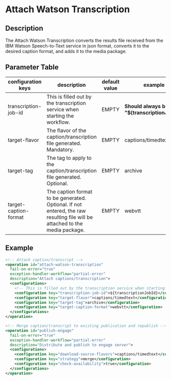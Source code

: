 Attach Watson Transcription
===========================

Description
-----------

The Attach Watson Transcription converts the results file received from the IBM Watson Speech-to-Text service in json
format, converts it to the desired caption format, and adds it to the media package.


Parameter Table
---------------

|configuration keys   |description|default value|example|
|---------------------|-------|-----------|-------------|
|transcription-job-id |This is filled out by the transcription service when starting the workflow.|EMPTY|**Should always be "${transcriptionJobId}"**|
|target-flavor        |The flavor of the caption/transcription file generated. Mandatory.|EMPTY|captions/timedtext|
|target-tag           |The tag to apply to the caption/transcription file generated. Optional.|EMPTY|archive|
|target-caption-format|The caption format to be generated. Optional. If not entered, the raw resulting file will be attached to the media package.|EMPTY|webvtt|


Example
-------

```xml
<!-- Attach caption/transcript -->
<operation id="attach-watson-transcription"
  fail-on-error="true"
  exception-handler-workflow="partial-error"
  description="Attach captions/transcription">
  <configurations>
    <!-- This is filled out by the transcription service when starting this workflow so just use this as is -->
    <configuration key="transcription-job-id">${transcriptionJobId}</configuration>
    <configuration key="target-flavor">captions/timedtext</configuration>
    <configuration key="target-tag">archive</configuration>
    <configuration key="target-caption-format">webvtt</configuration>
  </configurations>
</operation>

<!-- Merge caption/transcript to existing publication and republish -->
<operation id="publish-engage"
  fail-on-error="true"
  exception-handler-workflow="partial-error"
  description="Distribute and publish to engage server">
  <configurations>
    <configuration key="download-source-flavors">captions/timedtext</configuration>
    <configuration key="strategy">merge</configuration>
    <configuration key="check-availability">true</configuration>
  </configurations>
</operation>
```
